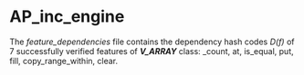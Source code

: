 # AP_inc_engine

The _feature_dependencies_ file contains the dependency hash codes _D(f)_ of 7 successfully verified features of **_V_ARRAY_** class: _count, at, is_equal, put, fill, copy_range_within, clear.   
